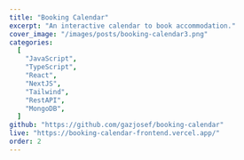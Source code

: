 ```yaml
---
title: "Booking Calendar"
excerpt: "An interactive calendar to book accommodation."
cover_image: "/images/posts/booking-calendar3.png"
categories:
  [
    "JavaScript",
    "TypeScript",
    "React",
    "NextJS",
    "Tailwind",
    "RestAPI",
    "MongoDB",
  ]
github: "https://github.com/gazjosef/booking-calendar"
live: "https://booking-calendar-frontend.vercel.app/"
order: 2
---
```

